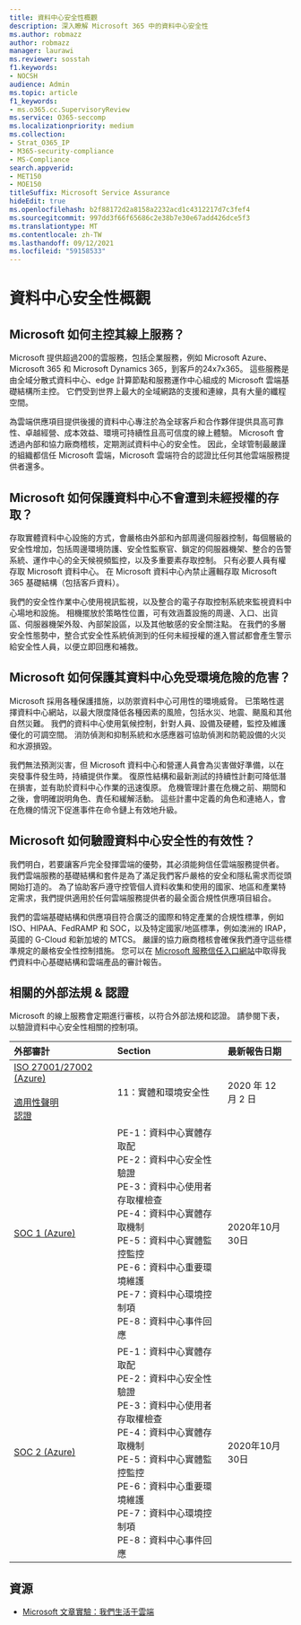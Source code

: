 ```yaml
---
title: 資料中心安全性概觀
description: 深入瞭解 Microsoft 365 中的資料中心安全性
ms.author: robmazz
author: robmazz
manager: laurawi
ms.reviewer: sosstah
f1.keywords:
- NOCSH
audience: Admin
ms.topic: article
f1_keywords:
- ms.o365.cc.SupervisoryReview
ms.service: O365-seccomp
ms.localizationpriority: medium
ms.collection:
- Strat_O365_IP
- M365-security-compliance
- MS-Compliance
search.appverid:
- MET150
- MOE150
titleSuffix: Microsoft Service Assurance
hideEdit: true
ms.openlocfilehash: b2f88172d2a8158a2232acd1c4312217d7c3fef4
ms.sourcegitcommit: 997dd3f66f65686c2e38b7e30e67add426dce5f3
ms.translationtype: MT
ms.contentlocale: zh-TW
ms.lasthandoff: 09/12/2021
ms.locfileid: "59158533"
---
```

# <a name="datacenter-security-overview"></a>資料中心安全性概觀

## <a name="how-does-microsoft-host-its-online-services"></a>Microsoft 如何主控其線上服務？

Microsoft 提供超過200的雲服務，包括企業服務，例如 Microsoft Azure、Microsoft 365 和 Microsoft Dynamics 365，到客戶的24x7x365。 這些服務是由全域分散式資料中心、edge 計算節點和服務運作中心組成的 Microsoft 雲端基礎結構所主控。 它們受到世界上最大的全域網路的支援和連線，具有大量的纖程空間。

為雲端供應項目提供後援的資料中心專注於為全球客戶和合作夥伴提供具高可靠性、卓越經營、成本效益、環境可持續性且高可信度的線上體驗。 Microsoft 會透過內部和協力廠商稽核，定期測試資料中心的安全性。 因此，全球管制最嚴謹的組織都信任 Microsoft 雲端，Microsoft 雲端符合的認證比任何其他雲端服務提供者還多。

## <a name="how-does-microsoft-protect-its-datacenters-from-unauthorized-access"></a>Microsoft 如何保護資料中心不會遭到未經授權的存取？

存取實體資料中心設施的方式，會嚴格由外部和內部周邊伺服器控制，每個層級的安全性增加，包括周邊環境防護、安全性監察官、鎖定的伺服器機架、整合的告警系統、運作中心的全天候視頻監控，以及多重要素存取控制。 只有必要人員有權存取 Microsoft 資料中心。 在 Microsoft 資料中心內禁止邏輯存取 Microsoft 365 基礎結構（包括客戶資料）。

我們的安全性作業中心使用視訊監視，以及整合的電子存取控制系統來監視資料中心場地和設施。 相機擺放於策略性位置，可有效涵蓋設施的周邊、入口、出貨區、伺服器機架外殼、內部架設區，以及其他敏感的安全關注點。 在我們的多層安全性態勢中，整合式安全性系統偵測到的任何未經授權的進入嘗試都會產生警示給安全性人員，以便立即回應和補救。

## <a name="how-does-microsoft-protect-its-datacenters-from-environmental-hazards"></a>Microsoft 如何保護其資料中心免受環境危險的危害？

Microsoft 採用各種保護措施，以防禦資料中心可用性的環境威脅。 已策略性選擇資料中心網站，以最大限度降低各種因素的風險，包括水災、地震、颶風和其他自然災難。 我們的資料中心使用氣候控制，針對人員、設備及硬體，監控及維護優化的可調空間。 消防偵測和抑制系統和水感應器可協助偵測和防範設備的火災和水源損毀。

我們無法預測災害，但 Microsoft 資料中心和營運人員會為災害做好準備，以在突發事件發生時，持續提供作業。 復原性結構和最新測試的持續性計劃可降低潛在損害，並有助於資料中心作業的迅速復原。 危機管理計畫在危機之前、期間和之後，會明確説明角色、責任和緩解活動。 這些計畫中定義的角色和連絡人，會在危機的情況下促進事件在命令鏈上有效地升級。

## <a name="how-does-microsoft-verify-the-effectiveness-of-datacenter-security"></a>Microsoft 如何驗證資料中心安全性的有效性？

我們明白，若要讓客戶完全發揮雲端的優勢，其必須能夠信任雲端服務提供者。 我們雲端服務的基礎結構和套件是為了滿足我們客戶嚴格的安全和隱私需求而從頭開始打造的。 為了協助客戶遵守控管個人資料收集和使用的國家、地區和產業特定需求，我們提供適用於任何雲端服務提供者的最全面合規性供應項目組合。

我們的雲端基礎結構和供應項目符合廣泛的國際和特定產業的合規性標準，例如 ISO、HIPAA、FedRAMP 和 SOC，以及特定國家/地區標準，例如澳洲的 IRAP，英國的 G-Cloud 和新加坡的 MTCS。 嚴謹的協力廠商稽核會確保我們遵守這些標準規定的嚴格安全性控制措施。 您可以在 [Microsoft 服務信任入口網站](https://servicetrust.microsoft.com/)中取得我們資料中心基礎結構和雲端產品的審計報告。

## <a name="related-external-regulations--certifications"></a>相關的外部法規 & 認證

Microsoft 的線上服務會定期進行審核，以符合外部法規和認證。 請參閱下表，以驗證資料中心安全性相關的控制項。

| **外部審計** | **Section** | **最新報告日期** |
|:--------------------|:------------|:-----------------------|  
| [ISO 27001/27002 (Azure) ](https://servicetrust.microsoft.com/ViewPage/MSComplianceGuideV3?command=Download&downloadType=Document&downloadId=e9116047-f327-430c-a83f-166b7e561ad6&tab=7027ead0-3d6b-11e9-b9e1-290b1eb4cdeb&docTab=7027ead0-3d6b-11e9-b9e1-290b1eb4cdeb_ISO_Reports) <br><br> [適用性聲明](https://servicetrust.microsoft.com/ViewPage/MSComplianceGuideV3?command=Download&downloadType=Document&downloadId=00af6c3e-7f3e-4e0d-8b0e-79f45ef2cef1&tab=7027ead0-3d6b-11e9-b9e1-290b1eb4cdeb&docTab=7027ead0-3d6b-11e9-b9e1-290b1eb4cdeb_ISO_Reports) <br> [認證](https://servicetrust.microsoft.com/ViewPage/MSComplianceGuideV3?command=Download&downloadType=Document&downloadId=d7af5304-3a31-40e6-9abb-e26352305d41&tab=7027ead0-3d6b-11e9-b9e1-290b1eb4cdeb&docTab=7027ead0-3d6b-11e9-b9e1-290b1eb4cdeb_ISO_Reports) | 11：實體和環境安全性 | 2020 年 12 月 2 日 |
| [SOC 1 (Azure) ](https://servicetrust.microsoft.com/ViewPage/MSComplianceGuideV3?command=Download&downloadType=Document&downloadId=66043614-5628-4e26-83be-057eb3bb026c&tab=7027ead0-3d6b-11e9-b9e1-290b1eb4cdeb&docTab=7027ead0-3d6b-11e9-b9e1-290b1eb4cdeb_SOC_%2F_SSAE_16_Reports) | PE-1：資料中心實體存取配 <br> PE-2：資料中心安全性驗證 <br> PE-3：資料中心使用者存取權檢查 <br> PE-4：資料中心實體存取機制 <br> PE-5：資料中心實體監控監控 <br> PE-6：資料中心重要環境維護 <br> PE-7：資料中心環境控制項 <br> PE-8：資料中心事件回應 | 2020年10月30日 |
| [SOC 2 (Azure) ](https://servicetrust.microsoft.com/ViewPage/MSComplianceGuideV3?command=Download&downloadType=Document&downloadId=ce5bfbea-3514-40ae-a8a6-3617106a0b56&tab=7027ead0-3d6b-11e9-b9e1-290b1eb4cdeb&docTab=7027ead0-3d6b-11e9-b9e1-290b1eb4cdeb_SOC_%2F_SSAE_16_Reports) | PE-1：資料中心實體存取配 <br> PE-2：資料中心安全性驗證 <br> PE-3：資料中心使用者存取權檢查 <br> PE-4：資料中心實體存取機制 <br> PE-5：資料中心實體監控監控 <br> PE-6：資料中心重要環境維護 <br> PE-7：資料中心環境控制項 <br> PE-8：資料中心事件回應 | 2020年10月30日 |

## <a name="resources"></a>資源

- [Microsoft 文章實驗：我們生活于雲端](https://news.microsoft.com/stories/microsoft-datacenter-tour/)